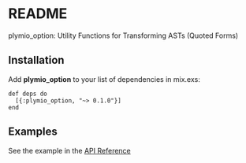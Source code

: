 # README

plymio\_option: Utility Functions for Transforming ASTs (Quoted Forms)

## Installation

Add **plymio\_option** to your list of dependencies in <span class="underline">mix.exs</span>:

    def deps do
      [{:plymio_option, "~> 0.1.0"}]
    end

## Examples

See the example in the [API Reference](https://hexdocs.pm/plymio_option/api-reference.html)